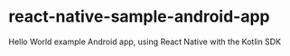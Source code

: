 # react-native-sample-android-app
Hello World example Android app, using React Native with the Kotlin SDK
